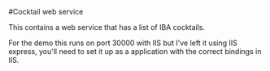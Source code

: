 #Cocktail web service

This contains a web service that has a list of IBA cocktails.

For the demo this runs on port 30000 with IIS but I've left it using IIS express, you'll need to set it up as a application with the correct bindings in IIS.